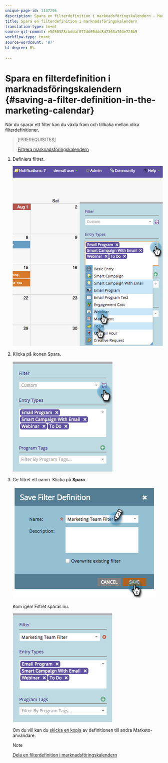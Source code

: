 ```yaml
---
unique-page-id: 1147296
description: Spara en filterdefinition i marknadsföringskalendern - Marketo Docs - Produktdokumentation
title: Spara en filterdefinition i marknadsföringskalendern
translation-type: tm+mt
source-git-commit: e5050328cbddaf072dd60ddd8d7363a704e720b5
workflow-type: tm+mt
source-wordcount: '87'
ht-degree: 0%

---
```



# Spara en filterdefinition i marknadsföringskalendern {#saving-a-filter-definition-in-the-marketing-calendar}

När du sparar ett filter kan du växla fram och tillbaka mellan olika filterdefinitioner.

>[!PREREQUISITES]
>
>[Filtrera marknadsföringskalendern](/help/marketo/product-docs/core-marketo-concepts/marketing-calendar/working-with-the-calendar/filtering-the-marketing-calendar.md)

1. Definiera filtret.

   ![](assets/image2014-9-24-10-3a50-3a49.png)

1. Klicka på ikonen Spara.

   ![](assets/image2014-9-24-10-3a50-3a57.png)

1. Ge filtret ett namn. Klicka på **Spara**.

   ![](assets/image2014-9-24-10-3a51-3a3.png)

   Kom igen! Filtret sparas nu.

   ![](assets/image2014-9-24-10-3a51-3a12.png)

   Om du vill kan du [skicka en kopia](/help/marketo/product-docs/core-marketo-concepts/marketing-calendar/working-with-the-calendar/sharing-a-filter-definition-in-the-marketing-calendar.md) av definitionen till andra Marketo-användare.

   >[!NOTE]
   >
   >[Dela en filterdefinition i marknadsföringskalendern](/help/marketo/product-docs/core-marketo-concepts/marketing-calendar/working-with-the-calendar/sharing-a-filter-definition-in-the-marketing-calendar.md)
